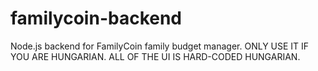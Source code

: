 # familycoin-backend
Node.js backend for FamilyCoin family budget manager. ONLY USE IT IF YOU ARE HUNGARIAN. ALL OF THE UI IS HARD-CODED HUNGARIAN.
